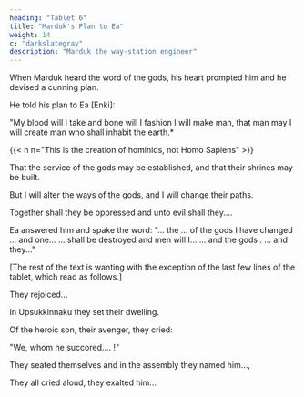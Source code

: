 ```yaml
---
heading: "Tablet 6"
title: "Marduk's Plan to Ea"
weight: 14
c: "darkslategray"
description: "Marduk the way-station engineer"
---
```



When Marduk heard the word of the gods, his heart prompted him and he devised a cunning plan.

He told his plan to Ea [Enki]:

"My blood will I take and bone will I fashion I will make man, that man may I will create man who shall inhabit the earth.*

{{< n n="This is the creation of hominids, not Homo Sapiens" >}}

That the service of the gods may be established, and that their shrines may be built.

But I will alter the ways of the gods, and I will change their paths.

Together shall they be oppressed and unto evil shall they....

Ea answered him and spake the word:
"... the ... of the gods I have changed
... and one...
... shall be destroyed and men will I...
... and the gods .
... and they..."

[The rest of the text is wanting with the exception of the last few lines of the tablet, which read as follows.]

They rejoiced...

In Upsukkinnaku they set their dwelling.

Of the heroic son, their avenger, they cried:

"We, whom he succored.... !"

They seated themselves and in the assembly they named him...,

They all cried aloud, they exalted him...

